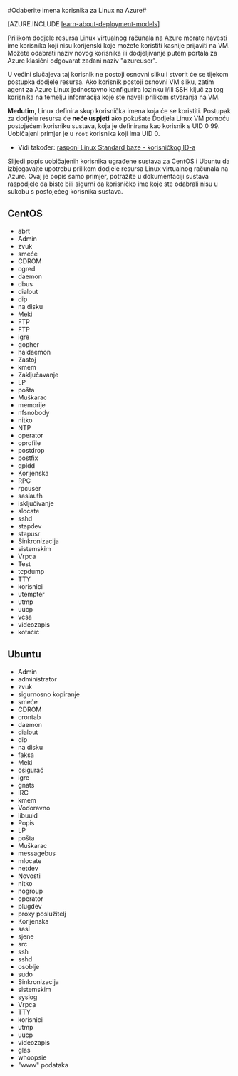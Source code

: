 <properties 
    pageTitle="Odaberite imena korisnika za Linux | Microsoft Azure" 
    description="Saznajte kako u Azure odaberite imena korisnika za Linux virtualnog računala." 
    services="virtual-machines-linux" 
    documentationCenter="" 
    authors="szarkos" 
    manager="timlt" 
    editor=""
    tags="azure-service-management,azure-resource-manager" />

<tags 
    ms.service="virtual-machines-linux" 
    ms.workload="infrastructure-services" 
    ms.tgt_pltfrm="vm-linux" 
    ms.devlang="na" 
    ms.topic="article" 
    ms.date="10/17/2016" 
    ms.author="szark"/>



#<a name="selecting-user-names-for-linux-on-azure"></a>Odaberite imena korisnika za Linux na Azure#

[AZURE.INCLUDE [learn-about-deployment-models](../../includes/learn-about-deployment-models-both-include.md)]

Prilikom dodjele resursa Linux virtualnog računala na Azure morate navesti ime korisnika koji nisu korijenski koje možete koristiti kasnije prijaviti na VM. Možete odabrati naziv novog korisnika ili dodjeljivanje putem portala za Azure klasični odgovarat zadani naziv "azureuser".

U većini slučajeva taj korisnik ne postoji osnovni sliku i stvorit će se tijekom postupka dodjele resursa. Ako korisnik postoji osnovni VM sliku, zatim agent za Azure Linux jednostavno konfigurira lozinku i/ili SSH ključ za tog korisnika na temelju informacija koje ste naveli prilikom stvaranja na VM.

**Međutim**, Linux definira skup korisnička imena koja će se koristiti. Postupak za dodjelu resursa će **neće uspjeti** ako pokušate Dodjela Linux VM pomoću postojećem korisniku sustava, koja je definirana kao korisnik s UID 0 99. Uobičajeni primjer je u `root` korisnika koji ima UID 0.

 - Vidi također: [rasponi Linux Standard baze - korisničkog ID-a](http://refspecs.linuxfoundation.org/LSB_4.1.0/LSB-Core-generic/LSB-Core-generic/uidrange.html)

Slijedi popis uobičajenih korisnika ugrađene sustava za CentOS i Ubuntu da izbjegavajte upotrebu prilikom dodjele resursa Linux virtualnog računala na Azure. Ovaj je popis samo primjer, potražite u dokumentaciji sustava raspodjele da biste bili sigurni da korisničko ime koje ste odabrali nisu u sukobu s postojećeg korisnika sustava.


## <a name="centos"></a>CentOS
- abrt
- Admin
- zvuk
- smeće
- CDROM
- cgred
- daemon
- dbus
- dialout
- dip
- na disku
- Meki
- FTP
- FTP
- igre
- gopher
- haldaemon
- Zastoj
- kmem
- Zaključavanje
- LP
- pošta
- Muškarac
- memorije
- nfsnobody
- nitko
- NTP
- operator
- oprofile
- postdrop
- postfix
- qpidd
- Korijenska
- RPC
- rpcuser
- saslauth
- isključivanje
- slocate
- sshd
- stapdev
- stapusr
- Sinkronizacija
- sistemskim
- Vrpca
- Test
- tcpdump
- TTY
- korisnici
- utempter
- utmp
- uucp
- vcsa
- videozapis
- kotačić


## <a name="ubuntu"></a>Ubuntu
- Admin
- administrator
- zvuk
- sigurnosno kopiranje
- smeće
- CDROM
- crontab
- daemon
- dialout
- dip
- na disku
- faksa
- Meki
- osigurač
- igre
- gnats
- IRC
- kmem
- Vodoravno
- libuuid
- Popis
- LP
- pošta
- Muškarac
- messagebus
- mlocate
- netdev
- Novosti
- nitko
- nogroup
- operator
- plugdev
- proxy poslužitelj
- Korijenska
- sasl
- sjene
- src
- ssh
- sshd
- osoblje
- sudo
- Sinkronizacija
- sistemskim
- syslog
- Vrpca
- TTY
- korisnici
- utmp
- uucp
- videozapis
- glas
- whoopsie
- "www" podataka

 
